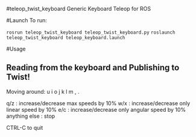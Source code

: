 #teleop_twist_keyboard
Generic Keyboard Teleop for ROS

#Launch
To run: 

`rosrun teleop_twist_keyboard teleop_twist_keyboard.py`
`roslaunch teleop_twist_keyboard teleop_keyboard.launch`

#Usage

Reading from the keyboard  and Publishing to Twist!
---------------------------
Moving around:
   u    i    o
   j    k    l
   m    ,    .

q/z : increase/decrease max speeds by 10%
w/x : increase/decrease only linear speed by 10%
e/c : increase/decrease only angular speed by 10%
anything else : stop

CTRL-C to quit

